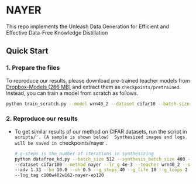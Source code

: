 # NAYER

This repo implements the Unleash Data Generation for Efficient and Effective Data-Free Knowledge Distillation

## Quick Start

### 1. Prepare the files

To reproduce our results, please download pre-trained teacher models from [Dropbox-Models (266 MB)](https://www.dropbox.com/sh/w8xehuk7debnka3/AABhoazFReE_5mMeyvb4iUWoa?dl=0) and extract them as `checkpoints/pretrained`.
Instead, you can train a model from scratch as follows.
```bash
python train_scratch.py --model wrn40_2 --dataset cifar10 --batch-size 256 --lr 0.1 --epoch 200 --gpu 0
```
   
### 2. Reproduce our results
* To get similar results of our method on CIFAR datasets, run the script in `scripts/'. (A sample is shown below) 
  Synthesized images and logs will be saved in `checkpoints/nayer`.
    ```bash
    # g-steps is the number of iterations in synthesizing
    python datafree_kd.py --batch_size 512 --synthesis_batch_size 400 --lr 0.2 --gpu 0 --warmup 20 --epochs 120 \
    --dataset cifar100 --method nayer --lr_g 4e-3 --teacher wrn40_2 --student wrn16_2 --save_dir run/c100w402w162-nayer \
    --adv 1.33 --bn 10.0 --oh 0.5 --g_steps 40 --g_life 10 --g_loops 2 --gwp_loops 10 \
    --log_tag c100w402w162-nayer-ep120
    ```
